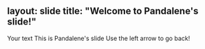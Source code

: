 layout: slide
title: "Welcome to Pandalene's slide!"
---
Your text
This is Pandalene's slide
Use the left arrow to go back!